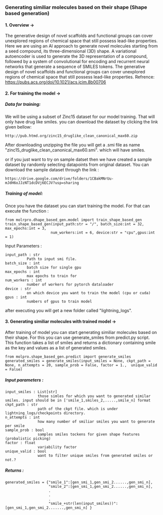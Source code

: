 ### Generating similiar molecules based on their shape (Shape based generation)
#### 1. Overview ->
The generative design of novel scaffolds and functional groups can cover unexplored regions of chemical space that still possess lead-like properties.
Here we are using an AI approach to generate novel molecules starting from a seed compound, its three-dimensional (3D) shape. A variational autoencoder is used to generate the 3D representation of a compound, followed by a system of convolutional for encoding and recurrent neural networks that generate a sequence of SMILES tokens. The generative design of novel scaffolds and functional groups can cover unexplored regions of chemical space that still possess lead-like properties. Refrence: https://pubs.acs.org/doi/10.1021/acs.jcim.8b00706


#### 2. For training the model -> 

##### Data for training:

We will be using a subset of Zinc15 dataset for our model training. That will only have drug like smiles. you can download the dataset by clicking the link given bellow:       

    http://pub.htmd.org/zinc15_druglike_clean_canonical_max60.zip
      

After downloading unzipping the file you will get a .smi file as name "zinc15_druglike_clean_canonical_max60.smi". which will have smiles.

or if you just want to try on sample datset then we have created a sample dataset by randomly selecting datapoints from original dataset. You can download the sample dataset through the link :

    https://drive.google.com/drive/folders/1CBakMNrUu-mJdH6oJJzNT1dcDVj6ECJV?usp=sharing
    

##### Training of model:
Once you have the dataset you can start training the model. For that can execute the function : 

    from molrpro.dhape_based_gen.model import train_shape_based_gen
    train_shape_based_gen(input_path:str = "/", batch_size:int = 32, max_epochs:int = 3, 
                         num_workers:int = 6, device:str = "cpu",gpus:int = 1)
        
Input Parameters :
    
    input_path : str 
              Path to input smi file.
    batch_size : int
              batch size for single gpu
    max_epochs : int 
              max epochs to train for 
    num_workers : int
              number of workers for pytorch dataloader 
    device : str
              on which device you want to train the model (cpu or cuda)
    gpus : int 
              numbers of gpus to train model

after executing you will get a new folder called "lightning_logs".

#### 3. Generating similiar molecules with trained model ->
After training of model you can start generating similiar molecules based on their shape. For this you can use generate_smiles from predict.py script. This function takes a list of smiles and returns a dictionary containing smile as the key and values as a list of generated smiles.

    from molpro.shape_based_gen.predict import generate_smiles
    generated_smiles = generate_smiles(input_smiles = None, ckpt_path = None, n_attempts = 20, sample_prob = False, factor = 1.,  unique_valid = False) 
    
##### Input parameters :

    input_smiles : List[str]
                   those simles for which you want to generated similar smiles. input should be in ['smile_1,smiles_2,.....,smile_n] format
    ckpt_path : str
                   path of the ckpt file. which is under lightning_logs/checkpoints directory. 
    n_attempts : int
                   how many number of smiliar smiles you want to generate per smile
    sample_prob : bool
                   samples smiles tockens for given shape features (probalistic picking)
    factor : float
                   variability factor
    unique_valid : bool 
                   want to filter unique smiles from generated smiles or not.?

##### Returns : 

    generated_smiles = {"smile_1":[gen_smi_1,gen_smi_2......,gen_smi_n],
                        "smile_2":[gen_smi_1,gen_smi_2......,gen_smi_n],
                        .
                        .
                        .
                        "smile_+str(len(input_smiles))": [gen_smi_1,gen_smi_2.......,gen_smi_n] }
